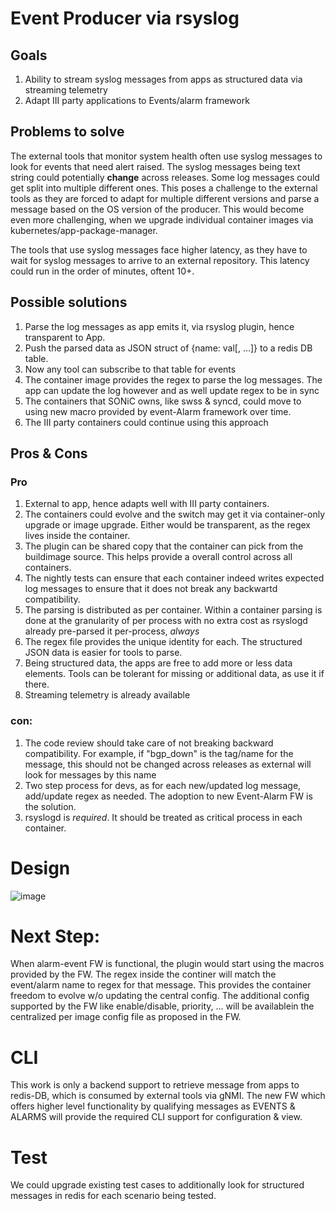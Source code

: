 # Event Producer via rsyslog

## Goals
1. Ability to stream syslog messages from apps as structured data via streaming telemetry
2. Adapt III party applications to Events/alarm framework

## Problems to solve
The external tools that monitor system health often use syslog messages to look for events that need alert raised.
The syslog messages being text string could potentially **change** across releases. Some log messages could get split into multiple different ones.
This poses a challenge to the external tools as they are forced to adapt for multiple different versions and parse a message based on the OS version of the producer.
This would become even more challenging, when we upgrade individual container images via kubernetes/app-package-manager.

The tools that use syslog messages face higher latency, as they have to wait for syslog messages to arrive to an external repository. 
This latency could run in the order of minutes, oftent 10+.

## Possible solutions
1. Parse the log messages as app emits it, via rsyslog plugin, hence transparent to App.
2. Push the parsed data as JSON struct of {name: val[, ...]} to a redis DB table.
3. Now any tool can subscribe to that table for events
4. The container image provides the regex to parse the log messages. The app can update the log however and as well update regex to be in sync
5. The containers that SONiC owns, like swss & syncd, could move to using new macro provided by event-Alarm framework over time.
6. The III party containers could continue using this approach

## Pros & Cons

### Pro
1) External to app, hence adapts well with III party containers.
2) The containers could evolve and the switch may get it via container-only upgrade or image upgrade. Either would be transparent, as the regex lives inside the container.
3) The plugin can be shared copy that the container can pick from the buildimage source. This helps provide a overall control across all containers.
4) The nightly tests can ensure that each container indeed writes expected log messages to ensure that it does not break any backwartd compatibility.
5) The parsing is distributed as per container. Within a container parsing is done at the granularity of per process with no extra cost as rsyslogd already pre-parsed it per-process, *always*
7) The regex file provides the unique identity for each. The structured JSON data is easier for tools to parse.
8) Being structured data, the apps are free to add more or less data elements. Tools can be tolerant for missing or additional data, as use it if there.
9) Streaming telemetry is already available

### con:
1) The code review should take care of not breaking backward compatibility. For example, if "bgp_down" is the tag/name for the message, this should not be changed across releases as external will look for messages by this name
2) Two step process for devs, as for each new/updated log message, add/update regex as needed. The adoption to new Event-Alarm FW is the solution.
3) rsyslogd is *required*. It should be treated as critical process in each container.

# Design

![image](https://user-images.githubusercontent.com/47282725/155053818-fa50ec78-4e78-425e-be9a-20a851570730.png)


# Next Step:
When alarm-event FW is functional, the plugin would start using the macros provided by the FW.
The regex inside the continer will match the event/alarm name to regex for that message. This provides the container freedom to evolve w/o updating the central config.
The additional config supported by the FW like enable/disable, priority, ... will be availablein the centralized per image config file as proposed in the FW.

# CLI
This work is only a backend support to retrieve message from apps to redis-DB, which is consumed by external tools via gNMI.
The new FW which offers higher level functionality by qualifying messages as EVENTS & ALARMS will provide the required CLI support for configuration & view.


# Test
We could upgrade existing test cases to additionally look for structured messages in redis for each scenario being tested.

